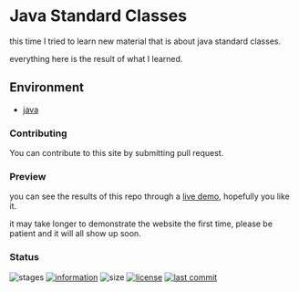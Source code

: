 # Java Standard Classes

this time I tried to learn new material that is about java standard classes.

everything here is the result of what I learned.

## Environment

- [java](https://www.java.com/)

### Contributing

You can contribute to this site by submitting pull request.

### Preview

you can see the results of this repo through a [live demo](https://github.com/novaardiansyah/java-standard-classes),
hopefully you like it.

it may take longer to demonstrate the website the first time, please be patient and it will all show up soon.

### Status

![stages](https://img.shields.io/badge/stages-production-informational)
[![information](https://img.shields.io/badge/information-references-informational)](https://github.com/novaardiansyah/java-standard-classes/blob/main/references.json)
![size](https://img.shields.io/github/repo-size/novaardiansyah/java-standard-classes?label=size&color=informational)
[![license](https://img.shields.io/badge/license-MIT-blue.svg)](https://github.com/novaardiansyah/java-standard-classes/blob/main/LICENSE)
[![last commit](https://img.shields.io/github/last-commit/novaardiansyah/java-standard-classes?label=last%20commit&color=informational)](https://github.com/novaardiansyah/java-standard-classes/commits/main)

